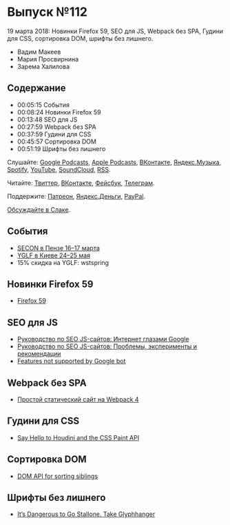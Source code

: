 # Выпуск №112

19 марта 2018: Новинки Firefox 59, SEO для JS, Webpack без SPA, Гудини для CSS, сортировка DOM, шрифты без лишнего.

- Вадим Макеев
- Мария Просвирнина
- Зарема Халилова

## Содержание

- 00:05:15 События
- 00:08:24 Новинки Firefox 59
- 00:13:48 SEO для JS
- 00:27:59 Webpack без SPA
- 00:37:59 Гудини для CSS
- 00:45:57 Сортировка DOM
- 00:51:19 Шрифты без лишнего

Слушайте: [Google Podcasts](https://podcasts.google.com/?feed=aHR0cHM6Ly93ZWItc3RhbmRhcmRzLnJ1L3BvZGNhc3QvZmVlZC8), [Apple Podcasts](https://podcasts.apple.com/podcast/id1080500016), [ВКонтакте](https://vk.com/podcasts-32017543), [Яндекс.Музыка](https://music.yandex.ru/album/6245956), [Spotify](https://open.spotify.com/show/3rzAcADjpBpXt73L0epTjV), [YouTube](https://www.youtube.com/playlist?list=PLMBnwIwFEFHcwuevhsNXkFTcadeX5R1Go), [SoundCloud](https://soundcloud.com/web-standards), [RSS](https://web-standards.ru/podcast/feed/).

Читайте: [Твиттер](https://twitter.com/webstandards_ru), [ВКонтакте](https://vk.com/webstandards_ru), [Фейсбук](https://www.facebook.com/webstandardsru), [Телеграм](https://t.me/webstandards_ru).

Поддержите: [Патреон](https://www.patreon.com/webstandards_ru), [Яндекс.Деньги](https://money.yandex.ru/to/41001119329753), [PayPal](https://www.paypal.me/pepelsbey).

[Обсуждайте в Слаке](http://slack.web-standards.ru/).

## События

- [SECON в Пензе 16–17 марта](https://2018.secon.ru/)
- [YGLF в Киеве 24–25 мая](http://yglf.com.ua/)
- 15% скидка на YGLF: wstspring

## Новинки Firefox 59

- [Firefox 59](http://tanalin.com/blog/2018/03/firefox-59/)

## SEO для JS

- [Руководство по SEO JS-сайтов: Интернет глазами Google](https://habr.ru/p/350976/)
- [Руководство по SEO JS-сайтов: Проблемы, эксперименты и рекомендации](https://habr.ru/p/351058/)
- [Features not supported by Google bot](https://twitter.com/ebidel/status/973306463081738240)

## Webpack без SPA

- [Простой статический сайт на Webpack 4](https://habr.ru/p/350886/)

## Гудини для CSS

- [Say Hello to Houdini and the CSS Paint API](https://codersblock.com/blog/say-hello-to-houdini-and-the-css-paint-api/)

## Сортировка DOM

- [DOM API for sorting siblings](https://github.com/whatwg/dom/issues/586)

## Шрифты без лишнего

- [It’s Dangerous to Go Stallone. Take Glyphhanger](https://www.filamentgroup.com/lab/glyphhanger/)
